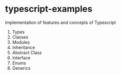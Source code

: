 # typescript-examples
Implementation of features and concepts of Typescript
1. Types
2. Classes
3. Modules
4. Inheritance
5. Abstract Class
6. Interface
7. Enums
8. Generics
